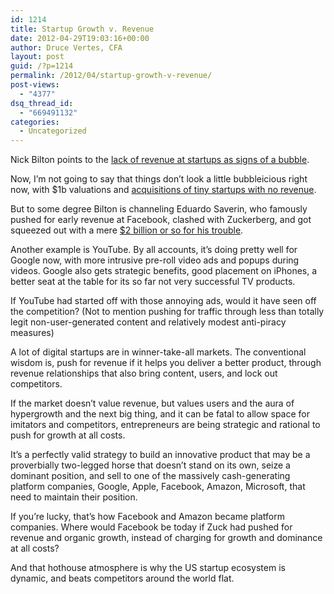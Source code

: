 ```yaml
---
id: 1214
title: Startup Growth v. Revenue
date: 2012-04-29T19:03:16+00:00
author: Druce Vertes, CFA
layout: post
guid: /?p=1214
permalink: /2012/04/startup-growth-v-revenue/
post-views:
  - "4377"
dsq_thread_id:
  - "669491132"
categories:
  - Uncategorized
---
```

Nick Bilton points to the [lack of revenue at startups as signs of a bubble](http://bits.blogs.nytimes.com/2012/04/29/disruptions-with-no-revenue-an-illusion-of-value/). 

Now, I’m not going to say that things don’t look a little bubbleicious right now, with $1b valuations and [acquisitions of tiny startups with no revenue](http://venturebeat.com/2012/04/26/facebook-paranoia/).

But to some degree Bilton is channeling Eduardo Saverin, who famously pushed for early revenue at Facebook, clashed with Zuckerberg, and got squeezed out with a mere [$2 billion or so for his trouble](http://www.forbes.com/profile/eduardo-saverin/).  
<!--more-->

  
Another example is YouTube. By all accounts, it’s doing pretty well for Google now, with more intrusive pre-roll video ads and popups during videos. Google also gets strategic benefits, good placement on iPhones, a better seat at the table for its so far not very successful TV products. 

If YouTube had started off with those annoying ads, would it have seen off the competition? (Not to mention pushing for traffic through less than totally legit non-user-generated content and relatively modest anti-piracy measures)

A lot of digital startups are in winner-take-all markets. The conventional wisdom is, push for revenue if it helps you deliver a better product, through revenue relationships that also bring content, users, and lock out competitors.

If the market doesn’t value revenue, but values users and the aura of hypergrowth and the next big thing, and it can be fatal to allow space for imitators and competitors, entrepreneurs are being strategic and rational to push for growth at all costs. 

It’s a perfectly valid strategy to build an innovative product that may be a proverbially two-legged horse that doesn’t stand on its own, seize a dominant position, and sell to one of the massively cash-generating platform companies, Google, Apple, Facebook, Amazon, Microsoft, that need to maintain their position.

If you’re lucky, that’s how Facebook and Amazon became platform companies. Where would Facebook be today if Zuck had pushed for revenue and organic growth, instead of charging for growth and dominance at all costs?

And that hothouse atmosphere is why the US startup ecosystem is dynamic, and beats competitors around the world flat.
